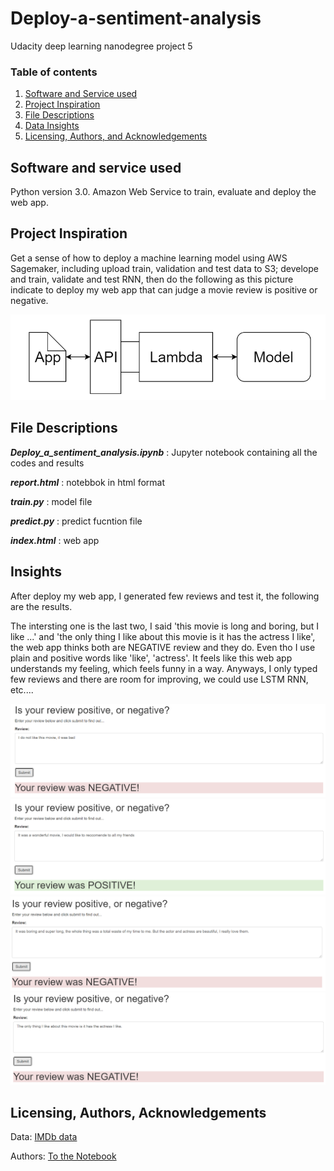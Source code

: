 # Deploy-a-sentiment-analysis
Udacity deep learning nanodegree project 5

### Table of contents

1. [Software and Service used](#Service)
2. [Project Inspiration](#Inspiration)
3. [File Descriptions](#files)
4. [Data Insights](#Insights)
5. [Licensing, Authors, and Acknowledgements](#licensing)


## Software and service used <a name="Software and Service used"></a>

Python version 3.0.
Amazon Web Service to train, evaluate and deploy the web app. 


## Project Inspiration<a name="Inspiration"></a>

Get a sense of how to deploy a machine learning model using AWS Sagemaker, including upload train, validation and test data to S3; develope and train, validate and test RNN, then do the following as this picture indicate to deploy my web app that can judge a movie review is positive or negative. 

![screenshot](asset/SShot5.png)


## File Descriptions <a name="files"></a>

*__Deploy_a_sentiment_analysis.ipynb__* : Jupyter notebook containing all the codes and results

*__report.html__* : notebbok in html format

*__train.py__* : model file

*__predict.py__* : predict fucntion file

*__index.html__* : web app 



## Insights<a name="insights"></a>

After deploy my web app, I generated few reviews and test it, the following are the results. 

The intersting one is the last two, I said 'this movie is long and boring, but I like ...' and 'the only thing I like about this movie is it has the actress I like', the web app thinks both are NEGATIVE review and they do. Even tho I use plain and positive words like 'like', 'actress'. It feels like this web app understands my feeling, which feels funny in a way. Anyways, I only typed few reviews and there are room for improving, we could use LSTM RNN, etc.... 

![screenshot](asset/SShot_1.png)
![screenshot](asset/SShot2.png)
![screenshot](asset/SShot3.png)
![screenshot](asset/SShot4.png)


## Licensing, Authors, Acknowledgements<a name="licensing"></a>

Data: [IMDb data](http://ai.stanford.edu/~amaas/data/sentiment/)

Authors: [To the Notebook](https://github.com/boniu86/Deploy_a_sentiment_analysis/blob/main/Deploy_a_sentiment_analysis.ipynb)

